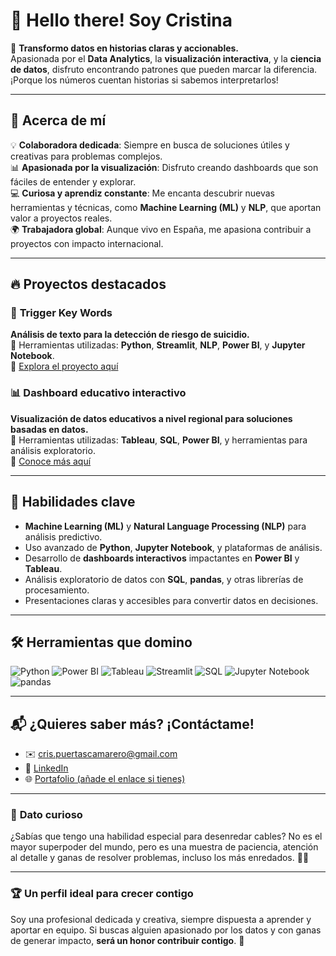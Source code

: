 # 👋 Hello there! Soy **Cristina**

🚀 **Transformo datos en historias claras y accionables.**  
Apasionada por el **Data Analytics**, la **visualización interactiva**, y la **ciencia de datos**, disfruto encontrando patrones que pueden marcar la diferencia. ¡Porque los números cuentan historias si sabemos interpretarlos!

---

## 🌟 **Acerca de mí**
💡 **Colaboradora dedicada**: Siempre en busca de soluciones útiles y creativas para problemas complejos.  
📊 **Apasionada por la visualización**: Disfruto creando dashboards que son fáciles de entender y explorar.  
💻 **Curiosa y aprendiz constante**: Me encanta descubrir nuevas herramientas y técnicas, como **Machine Learning (ML)** y **NLP**, que aportan valor a proyectos reales.  
🌍 **Trabajadora global**: Aunque vivo en España, me apasiona contribuir a proyectos con impacto internacional.

---

## 🔥 **Proyectos destacados**
### 🧠 **Trigger Key Words**  
**Análisis de texto para la detección de riesgo de suicidio.**  
🔑 Herramientas utilizadas: **Python**, **Streamlit**, **NLP**, **Power BI**, y **Jupyter Notebook**.  
🔗 [Explora el proyecto aquí](https://github.com/tu-repositorio)  

### 📊 **Dashboard educativo interactivo**  
**Visualización de datos educativos a nivel regional para soluciones basadas en datos.**  
🔑 Herramientas utilizadas: **Tableau**, **SQL**, **Power BI**, y herramientas para análisis exploratorio.  
🔗 [Conoce más aquí](https://github.com/tu-repositorio)

---

## 🚀 **Habilidades clave**
- **Machine Learning (ML)** y **Natural Language Processing (NLP)** para análisis predictivo.
- Uso avanzado de **Python**, **Jupyter Notebook**, y plataformas de análisis.
- Desarrollo de **dashboards interactivos** impactantes en **Power BI** y **Tableau**.
- Análisis exploratorio de datos con **SQL**, **pandas**, y otras librerías de procesamiento.
- Presentaciones claras y accesibles para convertir datos en decisiones.

---

## 🛠️ **Herramientas que domino**
![Python](https://img.shields.io/badge/-Python-3776AB?logo=python&logoColor=white&style=for-the-badge)
![Power BI](https://img.shields.io/badge/-PowerBI-F2C811?logo=PowerBI&logoColor=black&style=for-the-badge)
![Tableau](https://img.shields.io/badge/-Tableau-E97627?logo=Tableau&logoColor=white&style=for-the-badge)
![Streamlit](https://img.shields.io/badge/-Streamlit-FF4B4B?logo=Streamlit&logoColor=white&style=for-the-badge)
![SQL](https://img.shields.io/badge/-SQL-4479A1?logo=MySQL&logoColor=white&style=for-the-badge)
![Jupyter Notebook](https://img.shields.io/badge/-Jupyter-F37626?logo=Jupyter&logoColor=white&style=for-the-badge)
![pandas](https://img.shields.io/badge/-Pandas-150458?logo=pandas&logoColor=white&style=for-the-badge)

---

## 📬 **¿Quieres saber más? ¡Contáctame!**
- ✉️ [cris.puertascamarero@gmail.com](mailto:cris.puertascamarero@gmail.com)
- 💼 [LinkedIn](https://www.linkedin.com/in/cristina-puertas-camarero-8955a6349/)
- 🌐 [Portafolio (añade el enlace si tienes)](https://tu-web-personal.com)

---

### 🎉 **Dato curioso**  
¿Sabías que tengo una habilidad especial para desenredar cables? No es el mayor superpoder del mundo, pero es una muestra de paciencia, atención al detalle y ganas de resolver problemas, incluso los más enredados. 💪😉

---

### 🏆 **Un perfil ideal para crecer contigo**  
Soy una profesional dedicada y creativa, siempre dispuesta a aprender y aportar en equipo. Si buscas alguien apasionado por los datos y con ganas de generar impacto, **será un honor contribuir contigo**. 🚀  



